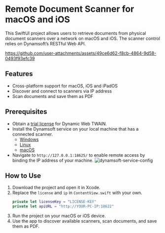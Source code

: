 # Remote Document Scanner for macOS and iOS
This SwiftUI project allows users to retrieve documents from physical document scanners over a network on macOS and iOS. The scanner control relies on Dynamsoft’s RESTful Web API.


https://github.com/user-attachments/assets/49ce6d62-f8cb-4864-9d58-0493f93efc39


## Features
- Cross-platform support for macOS, iOS and iPadOS
- Discover and connect to scanners via IP address
- Scan documents and save them as PDF

## Prerequisites
- Obtain a [trial license](https://www.dynamsoft.com/customer/license/trialLicense/?product=dcv&package=cross-platform) for Dynamic Web TWAIN.
- Install the Dynamsoft service on your local machine that has a connected scanner.
    - [Windows](https://demo.dynamsoft.com/DWT/Resources/dist/DynamsoftServiceSetup.msi)
    - [Linux](https://demo.dynamsoft.com/DWT/Resources/dist/DynamsoftServiceSetup.deb)
    - [macOS](https://demo.dynamsoft.com/DWT/Resources/dist/DynamsoftServiceSetup.pkg)
- Navigate to `http://127.0.0.1:18625/` to enable remote access by binding the IP address of your machine.
    ![dynamsoft-service-config](https://user-images.githubusercontent.com/2202306/266243200-e2b1292e-dfbd-4821-bf41-70e2847dd51e.png)
## How to Use
1. Download the project and open it in Xcode.
2. Replace the `license` and `ip` in `ContentView.swift` with your own.
    ```swift
    private let licenseKey = "LICENSE-KEY"
    private let apiURL = "http://YOUR-PC-IP:18622"
    ```
3. Run the project on your macOS or iOS device.
4. Use the app to discover available scanners, scan documents, and save them as PDF.
